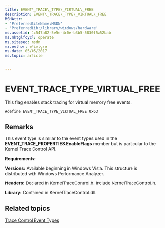 ```yaml
---
title: EVENT\_TRACE\_TYPE\_VIRTUAL\_FREE
description: EVENT\_TRACE\_TYPE\_VIRTUAL\_FREE
MSHAttr:
- 'PreferredSiteName:MSDN'
- 'PreferredLib:/library/windows/hardware'
ms.assetid: 1c547a82-5e5e-4c0e-b3b5-5830f5a52bab
ms.mktglfcycl: operate
ms.sitesec: msdn
ms.author: eliotgra
ms.date: 05/05/2017
ms.topic: article


---
```


# EVENT\_TRACE\_TYPE\_VIRTUAL\_FREE


This flag enables stack tracing for virtual memory free events.

```
#define EVENT_TRACE_TYPE_VIRTUAL_FREE 0x63
```

## Remarks


This event type is similar to the event types used in the **EVENT\_TRACE\_PROPERTIES.EnableFlags** member but is particular to the Kernel Trace Control API.

**Requirements:**

**Versions:** Available beginning in Windows Vista. This structure is distributed with Windows Performance Analyzer.

**Headers:** Declared in KernelTraceControl.h. Include KernelTraceControl.h.

**Library:** Contained in KernelTraceControl.dll.

## Related topics


[Trace Control Event Types](trace-control-event-types.md)

 

 







